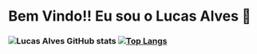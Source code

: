 # Bem Vindo!! Eu sou o Lucas Alves 👋
### ![Lucas Alves GitHub stats](https://github-readme-stats.vercel.app/api?username=lucasalveslads&theme=algolia&show_icons=true) [![Top Langs](https://github-readme-stats.vercel.app/api/top-langs/?username=lucasalveslads&theme=algolia&layout=compact)](https://github.com/lucasalveslads/github-readme-stats)

